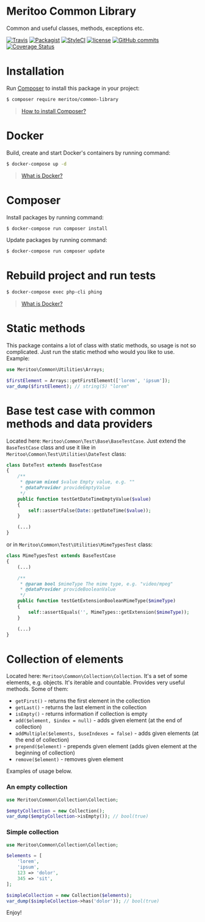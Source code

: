 # Meritoo Common Library
Common and useful classes, methods, exceptions etc.

[![Travis](https://img.shields.io/travis/rust-lang/rust.svg?style=flat-square)](https://travis-ci.org/meritoo/common-library) [![Packagist](https://img.shields.io/packagist/v/meritoo/common-library.svg?style=flat-square)](https://packagist.org/packages/meritoo/common-library) [![StyleCI](https://styleci.io/repos/101790028/shield?branch=master)](https://styleci.io/repos/101790028) [![license](https://img.shields.io/github/license/meritoo/common-library.svg?style=flat-square)](https://github.com/meritoo/common-library) [![GitHub commits](https://img.shields.io/github/commits-since/meritoo/common-library/0.0.1.svg?style=flat-square)](https://github.com/meritoo/common-library) [![Coverage Status](https://coveralls.io/repos/github/meritoo/common-library/badge.svg?branch=master)](https://coveralls.io/github/meritoo/common-library?branch=master)

# Installation

Run [Composer](https://getcomposer.org) to install this package in your project:

```bash
$ composer require meritoo/common-library
```

> [How to install Composer?](https://getcomposer.org/download)

# Docker

Build, create and start Docker's containers by running command:

```bash
$ docker-compose up -d
```

> [What is Docker?](https://www.docker.com/what-docker)

# Composer

Install packages by running command:

```bash
$ docker-compose run composer install
```

Update packages by running command:

```bash
$ docker-compose run composer update
```

# Rebuild project and run tests

```bash
$ docker-compose exec php-cli phing
```

> [What is Docker?](https://www.docker.com/what-docker)

# Static methods

This package contains a lot of class with static methods, so usage is not so complicated. Just run the static method who would you like to use. Example:

```php
use Meritoo\Common\Utilities\Arrays;

$firstElement = Arrays::getFirstElement(['lorem', 'ipsum']);
var_dump($firstElement); // string(5) "lorem"
```

# Base test case with common methods and data providers

Located here: `Meritoo\Common\Test\Base\BaseTestCase`. Just extend the `BaseTestCase` class and use it like in `Meritoo\Common\Test\Utilities\DateTest` class:

```php
class DateTest extends BaseTestCase
{
    /**
     * @param mixed $value Empty value, e.g. ""
     * @dataProvider provideEmptyValue
     */
    public function testGetDateTimeEmptyValue($value)
    {
        self::assertFalse(Date::getDateTime($value));
    }

	(...)
}
```

or in `Meritoo\Common\Test\Utilities\MimeTypesTest` class:

```php
class MimeTypesTest extends BaseTestCase
{
	(...)

    /**
     * @param bool $mimeType The mime type, e.g. "video/mpeg"
     * @dataProvider provideBooleanValue
     */
    public function testGetExtensionBooleanMimeType($mimeType)
    {
        self::assertEquals('', MimeTypes::getExtension($mimeType));
    }

	(...)
}
```

# Collection of elements

Located here: `Meritoo\Common\Collection\Collection`. It's a set of some elements, e.g. objects. It's iterable and countable. Provides very useful methods. Some of them:
- `getFirst()` - returns the first element in the collection
- `getLast()` - returns the last element in the collection
- `isEmpty()` - returns information if collection is empty
- `add($element, $index = null)` - adds given element (at the end of collection)
- `addMultiple($elements, $useIndexes = false)` - adds given elements (at the end of collection)
- `prepend($element)` - prepends given element (adds given element at the beginning of collection)
- `remove($element)` - removes given element

Examples of usage below.

### An empty collection

```php
use Meritoo\Common\Collection\Collection;

$emptyCollection = new Collection();
var_dump($emptyCollection->isEmpty()); // bool(true)
```

### Simple collection

```php
use Meritoo\Common\Collection\Collection;

$elements = [
    'lorem',
    'ipsum',
    123 => 'dolor',
    345 => 'sit',
];

$simpleCollection = new Collection($elements);
var_dump($simpleCollection->has('dolor')); // bool(true)
```

Enjoy!

